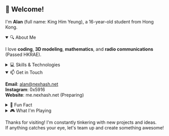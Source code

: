 ## 👋 Welcome!

I'm **Alan** (full name: King Him Yeung), a 16-year-old student from Hong Kong.

<details open>
  <summary>🔍 About Me</summary>
  
  I love **coding**, **3D modeling**, **mathematics**, and **radio communications** (Passed HKRAE).
</details>

<details>
  <summary>💻 Skills & Technologies</summary>
  
  **Languages**: Python, Kotlin, Java, TypeScript (skipped JavaScript lol)  
  **Frameworks & Tools**: FastAPI, Spring, React  
  **Machine Learning**: Diving into ML algorithms and building them with PyTorch  
  **Databases**: PostgreSQL and MongoDB
</details>

<details open>
  <summary>📫 Get in Touch</summary>

  **Email**: alan@nexhash.net  
  **Instagram**: 0x5916  
  **Website**: me.nexhash.net (Preparing)
</details>

<details>
  <summary>🎉 Fun Fact</summary>
  
  My coding adventure began in 2021 on my first laptop - FUJITSU U537 with an Intel i5-7200U CPU.

  **Fun part**: the CPU's device ID is 0x5916, which became my GitHub username! (Bonus: No one’s spotted that easter egg yet)
</details>

<details>
  <summary>🎮 What I'm Playing</summary>
  
  When I'm not glued to my code editor, I'm gaming hard:  
  
  **Music Games:** Arcaea, Phigros, ADOFAI, Paradigm:Reboot  
  **Zenless Zone Zero**  
  **Shapez 2** (a factory-building game all about shapes)  
  **Others** A mix of visual novel games
</details>

Thanks for visiting! I'm constantly tinkering with new projects and ideas.  
If anything catches your eye, let's team up and create something awesome!
